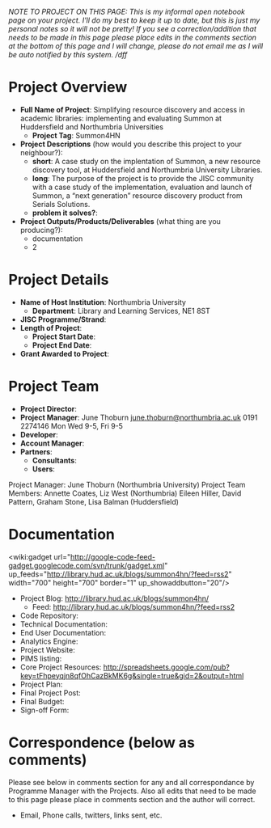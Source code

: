 _NOTE TO PROJECT ON THIS PAGE: This is my informal open notebook page on your project.  I'll do my best to keep it up to date, but this is just my personal notes so it will not be pretty!  If you see a correction/addition that needs to be made in this page please place edits in the comments section at the bottom of this page and I will change, please do not email me as I will be auto notified by this system. /dff_

# Project Overview #
  * **Full Name of Project**: Simplifying resource discovery and access in academic libraries:  implementing and evaluating Summon at Huddersfield and Northumbria Universities
    * **Project Tag**: Summon4HN
  * **Project Descriptions** (how would you describe this project to your neighbour?):
    * **short**: A case study on the implentation of Summon, a new resource discovery tool, at Huddersfield and Northumbria University Libraries.
    * **long**: The purpose of the project is to provide the JISC community with a case study of the implementation, evaluation and launch of Summon, a “next generation” resource discovery product from Serials Solutions.
    * **problem it solves?**:
  * **Project Outputs/Products/Deliverables** (what thing are you producing?):
    * documentation
    * 2

# Project Details #
  * **Name of Host Institution**: Northumbria University
    * **Department**: Library and Learning Services, NE1 8ST
  * **JISC Programme/Strand**:
  * **Length of Project**:
    * **Project Start Date**:
    * **Project End Date**:
  * **Grant Awarded to Project**:

# Project Team #
  * **Project Director**:
  * **Project Manager**: June Thoburn	june.thoburn@northumbria.ac.uk	0191 2274146 Mon Wed 9-5, Fri 9-5
  * **Developer**:
  * **Account Manager**:
  * **Partners**:
    * **Consultants**:
    * **Users**:

Project Manager:   June Thoburn (Northumbria University)
Project Team Members:  Annette Coates, Liz West (Northumbria)
Eileen Hiller, David Pattern, Graham Stone, Lisa Balman (Huddersfield)


# Documentation #

<wiki:gadget url="http://google-code-feed-gadget.googlecode.com/svn/trunk/gadget.xml" up\_feeds="http://library.hud.ac.uk/blogs/summon4hn/?feed=rss2" width="700" height="700" border="1" up\_showaddbutton="20"/>

  * Project Blog: http://library.hud.ac.uk/blogs/summon4hn/
    * Feed: http://library.hud.ac.uk/blogs/summon4hn/?feed=rss2
  * Code Repository:
  * Technical Documentation:
  * End User Documentation:
  * Analytics Engine:
  * Project Website:
  * PIMS listing:
  * Core Project Resources: http://spreadsheets.google.com/pub?key=tFhpeyqjn8qfOhCazBkMK6g&single=true&gid=2&output=html
  * Project Plan:
  * Final Project Post:
  * Final Budget:
  * Sign-off Form:

# Correspondence (below as comments) #
Please see below in comments section for any and all correspondance by Programme Manager with the Projects.  Also all edits that need to be made to this page please place in comments section and the author will correct.
  * Email, Phone calls, twitters, links sent, etc.